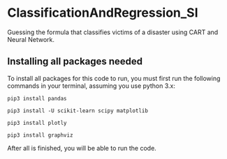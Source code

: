 # ClassificationAndRegression_SI
Guessing the formula that classifies victims of a disaster using CART and Neural Network.

## Installing all packages needed

To install all packages for this code to run, you must first run the following commands in your terminal, assuming you use python 3.x:

```terminal
pip3 install pandas
```
```terminal
pip3 install -U scikit-learn scipy matplotlib
```
```terminal
pip3 install plotly
```
```terminal
pip3 install graphviz
```

After all is finished, you will be able to run the code.